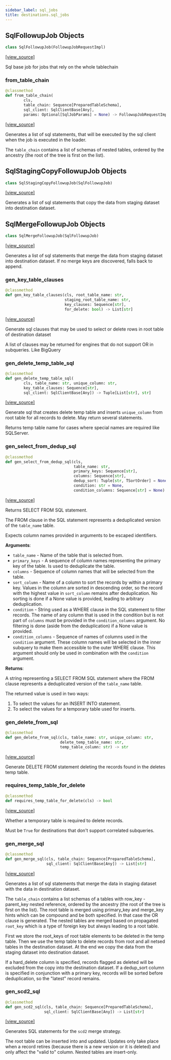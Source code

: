 ```yaml
---
sidebar_label: sql_jobs
title: destinations.sql_jobs
---
```


## SqlFollowupJob Objects

```python
class SqlFollowupJob(FollowupJobRequestImpl)
```

[[view_source]](https://github.com/dlt-hub/dlt/blob/f0690715274590fc4cacf1165e3661aaa7af1c15/dlt/destinations/sql_jobs.py#L51)

Sql base job for jobs that rely on the whole tablechain

### from\_table\_chain

```python
@classmethod
def from_table_chain(
        cls,
        table_chain: Sequence[PreparedTableSchema],
        sql_client: SqlClientBase[Any],
        params: Optional[SqlJobParams] = None) -> FollowupJobRequestImpl
```

[[view_source]](https://github.com/dlt-hub/dlt/blob/f0690715274590fc4cacf1165e3661aaa7af1c15/dlt/destinations/sql_jobs.py#L55)

Generates a list of sql statements, that will be executed by the sql client when the job is executed in the loader.

The `table_chain` contains a list of schemas of nested tables, ordered by the ancestry (the root of the tree is first on the list).

## SqlStagingCopyFollowupJob Objects

```python
class SqlStagingCopyFollowupJob(SqlFollowupJob)
```

[[view_source]](https://github.com/dlt-hub/dlt/blob/f0690715274590fc4cacf1165e3661aaa7af1c15/dlt/destinations/sql_jobs.py#L95)

Generates a list of sql statements that copy the data from staging dataset into destination dataset.

## SqlMergeFollowupJob Objects

```python
class SqlMergeFollowupJob(SqlFollowupJob)
```

[[view_source]](https://github.com/dlt-hub/dlt/blob/f0690715274590fc4cacf1165e3661aaa7af1c15/dlt/destinations/sql_jobs.py#L152)

Generates a list of sql statements that merge the data from staging dataset into destination dataset.
If no merge keys are discovered, falls back to append.

### gen\_key\_table\_clauses

```python
@classmethod
def gen_key_table_clauses(cls, root_table_name: str,
                          staging_root_table_name: str,
                          key_clauses: Sequence[str],
                          for_delete: bool) -> List[str]
```

[[view_source]](https://github.com/dlt-hub/dlt/blob/f0690715274590fc4cacf1165e3661aaa7af1c15/dlt/destinations/sql_jobs.py#L207)

Generate sql clauses that may be used to select or delete rows in root table of destination dataset

A list of clauses may be returned for engines that do not support OR in subqueries. Like BigQuery

### gen\_delete\_temp\_table\_sql

```python
@classmethod
def gen_delete_temp_table_sql(
        cls, table_name: str, unique_column: str,
        key_table_clauses: Sequence[str],
        sql_client: SqlClientBase[Any]) -> Tuple[List[str], str]
```

[[view_source]](https://github.com/dlt-hub/dlt/blob/f0690715274590fc4cacf1165e3661aaa7af1c15/dlt/destinations/sql_jobs.py#L224)

Generate sql that creates delete temp table and inserts `unique_column` from root table for all records to delete. May return several statements.

Returns temp table name for cases where special names are required like SQLServer.

### gen\_select\_from\_dedup\_sql

```python
@classmethod
def gen_select_from_dedup_sql(cls,
                              table_name: str,
                              primary_keys: Sequence[str],
                              columns: Sequence[str],
                              dedup_sort: Tuple[str, TSortOrder] = None,
                              condition: str = None,
                              condition_columns: Sequence[str] = None) -> str
```

[[view_source]](https://github.com/dlt-hub/dlt/blob/f0690715274590fc4cacf1165e3661aaa7af1c15/dlt/destinations/sql_jobs.py#L244)

Returns SELECT FROM SQL statement.

The FROM clause in the SQL statement represents a deduplicated version
of the `table_name` table.

Expects column names provided in arguments to be escaped identifiers.

**Arguments**:

- `table_name` - Name of the table that is selected from.
- `primary_keys` - A sequence of column names representing the primary
  key of the table. Is used to deduplicate the table.
- `columns` - Sequence of column names that will be selected from
  the table.
- `sort_column` - Name of a column to sort the records by within a
  primary key. Values in the column are sorted in descending order,
  so the record with the highest value in `sort_column` remains
  after deduplication. No sorting is done if a None value is provided,
  leading to arbitrary deduplication.
- `condition` - String used as a WHERE clause in the SQL statement to
  filter records. The name of any column that is used in the
  condition but is not part of `columns` must be provided in the
  `condition_columns` argument. No filtering is done (aside from the
  deduplication) if a None value is provided.
- `condition_columns` - Sequence of names of columns used in the `condition`
  argument. These column names will be selected in the inner subquery
  to make them accessible to the outer WHERE clause. This argument
  should only be used in combination with the `condition` argument.
  

**Returns**:

  A string representing a SELECT FROM SQL statement where the FROM
  clause represents a deduplicated version of the `table_name` table.
  
  The returned value is used in two ways:
  1) To select the values for an INSERT INTO statement.
  2) To select the values for a temporary table used for inserts.

### gen\_delete\_from\_sql

```python
@classmethod
def gen_delete_from_sql(cls, table_name: str, unique_column: str,
                        delete_temp_table_name: str,
                        temp_table_column: str) -> str
```

[[view_source]](https://github.com/dlt-hub/dlt/blob/f0690715274590fc4cacf1165e3661aaa7af1c15/dlt/destinations/sql_jobs.py#L339)

Generate DELETE FROM statement deleting the records found in the deletes temp table.

### requires\_temp\_table\_for\_delete

```python
@classmethod
def requires_temp_table_for_delete(cls) -> bool
```

[[view_source]](https://github.com/dlt-hub/dlt/blob/f0690715274590fc4cacf1165e3661aaa7af1c15/dlt/destinations/sql_jobs.py#L388)

Whether a temporary table is required to delete records.

Must be `True` for destinations that don't support correlated subqueries.

### gen\_merge\_sql

```python
@classmethod
def gen_merge_sql(cls, table_chain: Sequence[PreparedTableSchema],
                  sql_client: SqlClientBase[Any]) -> List[str]
```

[[view_source]](https://github.com/dlt-hub/dlt/blob/f0690715274590fc4cacf1165e3661aaa7af1c15/dlt/destinations/sql_jobs.py#L508)

Generates a list of sql statements that merge the data in staging dataset with the data in destination dataset.

The `table_chain` contains a list schemas of a tables with row_key - parent_key nested reference, ordered by the ancestry (the root of the tree is first on the list).
The root table is merged using primary_key and merge_key hints which can be compound and be both specified. In that case the OR clause is generated.
The nested tables are merged based on propagated `root_key` which is a type of foreign key but always leading to a root table.

First we store the root_keys of root table elements to be deleted in the temp table. Then we use the temp table to delete records from root and all netsed tables in the destination dataset.
At the end we copy the data from the staging dataset into destination dataset.

If a hard_delete column is specified, records flagged as deleted will be excluded from the copy into the destination dataset.
If a dedup_sort column is specified in conjunction with a primary key, records will be sorted before deduplication, so the "latest" record remains.

### gen\_scd2\_sql

```python
@classmethod
def gen_scd2_sql(cls, table_chain: Sequence[PreparedTableSchema],
                 sql_client: SqlClientBase[Any]) -> List[str]
```

[[view_source]](https://github.com/dlt-hub/dlt/blob/f0690715274590fc4cacf1165e3661aaa7af1c15/dlt/destinations/sql_jobs.py#L746)

Generates SQL statements for the `scd2` merge strategy.

The root table can be inserted into and updated.
Updates only take place when a record retires (because there is a new version
or it is deleted) and only affect the "valid to" column.
Nested tables are insert-only.

